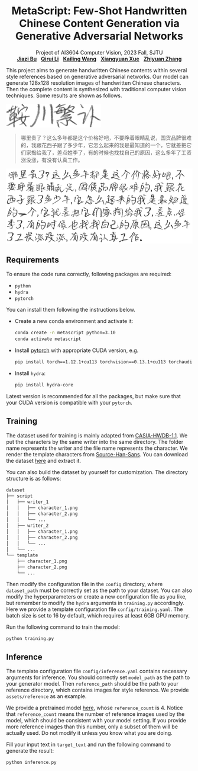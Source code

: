 <h1 align="center">
MetaScript: Few-Shot Handwritten Chinese Content Generation via Generative Adversarial Networks
</h1>
<p align="center">
    Project of AI3604 Computer Vision, 2023 Fall, SJTU
    <br />
    <a href="https://github.com/Bujiazi"><strong>Jiazi Bu</strong></a>
    &nbsp;
    <a href="https://github.com/IApple233"><strong>Qirui Li</strong></a>
    &nbsp;
    <a href="https://github.com/Loping151"><strong>Kailing Wang</strong></a>
    &nbsp;
    <a href="https://github.com/xxyQwQ"><strong>Xiangyuan Xue</strong></a>
    &nbsp;
    <a href="https://github.com/wdask"><strong>Zhiyuan Zhang</strong></a>
    <br />
</p>

This project aims to generate handwritten Chinese contents within several style references based on generative adversarial networks. Our model can generate 128x128 resolution images of handwritten Chinese characters. Then the complete content is synthesized with traditional computer vision techniques. Some results are shown as follows.

![reference](assets/sample/reference.png)

> 哪里贵了？这么多年都是这个价格好吧，不要睁着眼睛乱说，国货品牌很难的，我跟花西子跟了多少年，它怎么起来的我是最知道的一个，它就差把它们家掏给我了，差点姓李了，有的时候也找找自己的原因，这么多年了工资涨没涨，有没有认真工作。

![result](assets/sample/result.png)

## Requirements

To ensure the code runs correctly, following packages are required:

* `python`
* `hydra`
* `pytorch`

You can install them following the instructions below.

* Create a new conda environment and activate it:
  
    ```bash
    conda create -n metascript python=3.10
    conda activate metascript
    ```

* Install [pytorch](https://pytorch.org/get-started/previous-versions/) with appropriate CUDA version, e.g.
  
    ```bash
    pip install torch==1.12.1+cu113 torchvision==0.13.1+cu113 torchaudio==0.12.1 --extra-index-url https://download.pytorch.org/whl/cu113
    ```

* Install `hydra`:
  
    ```bash
    pip install hydra-core
    ```

Latest version is recommended for all the packages, but make sure that your CUDA version is compatible with your `pytorch`.

## Training

The dataset used for training is mainly adapted from [CASIA-HWDB-1.1](http://www.nlpr.ia.ac.cn/databases/handwriting/Offline_database.html). We put the characters by the same writer into the same directory. The folder name represents the writer and the file name represents the character. We render the template characters from [Source-Han-Sans](https://github.com/adobe-fonts/source-han-sans). You can download the dataset [here](https://pan.baidu.com/s/11T8jgBQUh8f0-H5FbuO84w?pwd=1024) and extract it.

You can also build the dataset by yourself for customization. The directory structure is as follows:

```
dataset
├── script
│   ├── writer_1
│   │   ├── character_1.png
│   │   ├── character_2.png
│   │   └── ...
│   ├── writer_2
│   │   ├── character_1.png
│   │   ├── character_2.png
│   │   └── ...
│   └── ...
└── template
    ├── character_1.png
    ├── character_2.png
    └── ...
```

Then modify the configuration file in the `config` directory, where `dataset_path` must be correctly set as the path to your dataset. You can also modify the hyperparameters or create a new configuration file as you like, but remember to modify the `hydra` arguments in `training.py` accordingly. Here we provide a template configuration file `config/training.yaml`. The batch size is set to 16 by default, which requires at least 6GB GPU memory.

Run the following command to train the model:

```bash
python training.py
```

## Inference

The template configuration file `config/inference.yaml` contains necessary arguments for inference. You should correctly set `model_path` as the path to your generator model. Then `reference_path` should be the path to your reference directory, which contains images for style reference. We provide `assets/reference` as an example.

We provide a pretrained model [here](https://pan.baidu.com/s/1oSAKu_DHIN2pIvJoilsrQw?pwd=1024), whose `reference_count` is 4. Notice that `reference_count` means the number of reference images used by the model, which should be consistent with your model setting. If you provide more reference images than this number, only a subset of them will be actually used. Do not modify it unless you know what you are doing.

Fill your input text in `target_text` and run the following command to generate the result:

```bash
python inference.py
```
